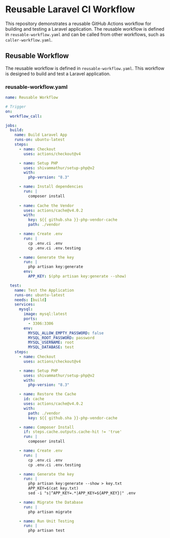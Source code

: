 # Reusable Laravel CI Workflow

This repository demonstrates a reusable GitHub Actions workflow for building and testing a Laravel application. The reusable workflow is defined in `reusable-workflow.yaml` and can be called from other workflows, such as `caller-workflow.yaml`.

## Reusable Workflow

The reusable workflow is defined in `reusable-workflow.yaml`. This workflow is designed to build and test a Laravel application.

### reusable-workflow.yaml

```yaml
name: Reusable Workflow

# Trigger
on:
  workflow_call:

jobs:
  build:
    name: Build Laravel App
    runs-on: ubuntu-latest
    steps:
      - name: Checkout
        uses: actions/checkout@v4

      - name: Setup PHP
        uses: shivammathur/setup-php@v2
        with:
          php-version: "8.3"

      - name: Install dependencies
        run: |
          composer install
      
      - name: Cache the Vendor
        uses: actions/cache@v4.0.2
        with:
          key: ${{ github.sha }}-php-vendor-cache
          path: ./vendor

      - name: Create .env
        run: |
          cp .env.ci .env
          cp .env.ci .env.testing

      - name: Generate the key
        run: |
          php artisan key:generate
        env:
          APP_KEY: $(php artisan key:generate --show)

  test:
    name: Test the Application
    runs-on: ubuntu-latest
    needs: [build]
    services:
      mysql:
        image: mysql:latest
        ports:
          - 3306:3306
        env:
          MYSQL_ALLOW_EMPTY_PASSWORD: false
          MYSQL_ROOT_PASSWORD: password
          MYSQL_USERNAME: root
          MYSQL_DATABASE: test
    steps:
      - name: Checkout
        uses: actions/checkout@v4

      - name: Setup PHP
        uses: shivammathur/setup-php@v2
        with:
          php-version: "8.3"

      - name: Restore the Cache
        id: cache
        uses: actions/cache@v4.0.2
        with:
          path: ./vendor
          key: ${{ github.sha }}-php-vendor-cache

      - name: Composer Install
        if: steps.cache.outputs.cache-hit != 'true'
        run: |
          composer install

      - name: Create .env
        run: |
          cp .env.ci .env
          cp .env.ci .env.testing

      - name: Generate the key
        run: |
          php artisan key:generate --show > key.txt
          APP_KEY=$(cat key.txt)
          sed -i "s|^APP_KEY=.*|APP_KEY=${APP_KEY}|" .env

      - name: Migrate the Database
        run: |
          php artisan migrate

      - name: Run Unit Testing
        run: |
          php artisan test
